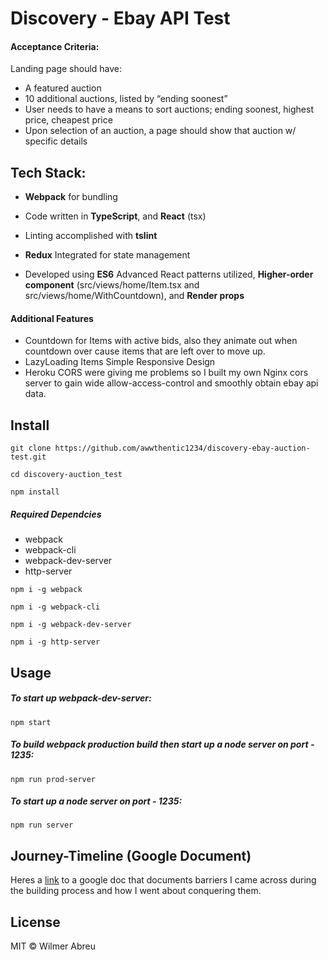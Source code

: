 # Discovery - Ebay API Test

#### Acceptance Criteria:
Landing page should have:
+ A featured auction
+ 10 additional auctions, listed by “ending soonest”
+ User needs to have a means to sort auctions; ending soonest, highest price, cheapest price
+ Upon selection of an auction, a page should show that auction w/ specific details

## Tech Stack:
+ **Webpack** for bundling

+ Code written in **TypeScript**, and **React** (tsx)

+ Linting accomplished with **tslint**

+ **Redux** Integrated for state management

+ Developed using **ES6**
Advanced React patterns utilized, **Higher-order component** (src/views/home/Item.tsx and src/views/home/WithCountdown), and **Render props**

#### Additional Features
+ Countdown for Items with active bids, also they animate out when countdown over cause items that are left over to move up.
+ LazyLoading Items
Simple Responsive Design
+ Heroku CORS were giving me problems so I built my own Nginx cors server to gain wide allow-access-control and smoothly obtain ebay api data.


## Install


`git clone https://github.com/awwthentic1234/discovery-ebay-auction-test.git`

`cd discovery-auction_test`

`npm install`

##### Required Dependcies
+ webpack
+ webpack-cli
+ webpack-dev-server
+ http-server


`npm i -g webpack`

`npm i -g webpack-cli`

`npm i -g webpack-dev-server`

`npm i -g http-server`

## Usage

##### To start up webpack-dev-server:

`npm start`

##### To build webpack production build then start up a node server on port - 1235:

`npm run prod-server`

##### To start up a node server on port - 1235:

`npm run server`

## Journey-Timeline (Google Document)

Heres a [link](https://docs.google.com/document/d/1JRnSMgmzRS1DgjWwZfKg5bfZ9UVkEuups51w7Q1rPsc/edit?usp=sharing) to a google doc that documents barriers I came across during the building process and how I went about conquering them.


## License

MIT © Wilmer Abreu
